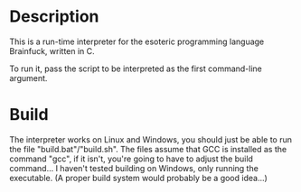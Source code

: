 # Description
This is a run-time interpreter for the esoteric programming language Brainfuck, written in C.

To run it, pass the script to be interpreted as the first command-line argument.

# Build
The interpreter works on Linux and Windows, you should just be able to run the file "build.bat"/"build.sh". The files assume that GCC is installed as the command "gcc", if it isn't, you're going to have to adjust the build command...
I haven't tested building on Windows, only running the executable.
(A proper build system would probably be a good idea...)
